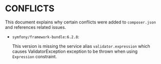 # CONFLICTS

This document explains why certain conflicts were added to `composer.json` and
references related issues.

- `symfony/framework-bundle:6.2.8`:

  This version is missing the service alias `validator.expression`
  which causes ValidatorException exception to be thrown when using `Expression` constraint. 
